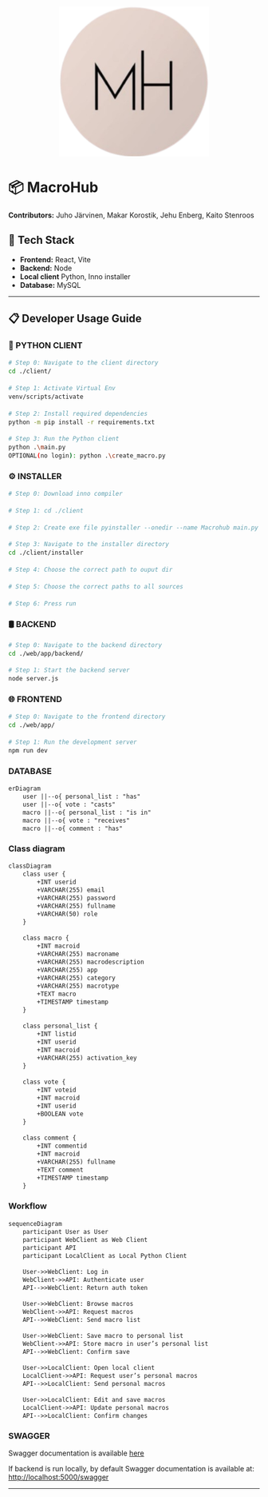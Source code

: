 <p align="center">
  <img src="web/app/public/logo.png" alt="Logo" width="300" />
</p>

# 📦 MacroHub

**Contributors:** Juho Järvinen, Makar Korostik, Jehu Enberg, Kaito Stenroos

## 🚀 Tech Stack
- **Frontend:** React, Vite
- **Backend:** Node
- **Local client** Python, Inno installer
- **Database:** MySQL

---

## 📋 Developer Usage Guide

### 🐍 PYTHON CLIENT
```bash
# Step 0: Navigate to the client directory
cd ./client/

# Step 1: Activate Virtual Env
venv/scripts/activate

# Step 2: Install required dependencies
python -m pip install -r requirements.txt

# Step 3: Run the Python client
python .\main.py
OPTIONAL(no login): python .\create_macro.py 
```

### ⚙️ INSTALLER
```bash
# Step 0: Download inno compiler

# Step 1: cd ./client

# Step 2: Create exe file pyinstaller --onedir --name Macrohub main.py

# Step 3: Navigate to the installer directory
cd ./client/installer

# Step 4: Choose the correct path to ouput dir

# Step 5: Choose the correct paths to all sources

# Step 6: Press run

```

### 🛢️ BACKEND
```bash
# Step 0: Navigate to the backend directory
cd ./web/app/backend/

# Step 1: Start the backend server
node server.js
```

### 🌐 FRONTEND
```bash
# Step 0: Navigate to the frontend directory
cd ./web/app/

# Step 1: Run the development server
npm run dev
```

### DATABASE
```mermaid
erDiagram
    user ||--o{ personal_list : "has"
    user ||--o{ vote : "casts"
    macro ||--o{ personal_list : "is in"
    macro ||--o{ vote : "receives"
    macro ||--o{ comment : "has"
```

### Class diagram
```mermaid
classDiagram
    class user {
        +INT userid
        +VARCHAR(255) email
        +VARCHAR(255) password
        +VARCHAR(255) fullname
        +VARCHAR(50) role
    }

    class macro {
        +INT macroid
        +VARCHAR(255) macroname
        +VARCHAR(255) macrodescription
        +VARCHAR(255) app
        +VARCHAR(255) category
        +VARCHAR(255) macrotype
        +TEXT macro
        +TIMESTAMP timestamp
    }

    class personal_list {
        +INT listid
        +INT userid
        +INT macroid
        +VARCHAR(255) activation_key
    }

    class vote {
        +INT voteid
        +INT macroid
        +INT userid
        +BOOLEAN vote
    }

    class comment {
        +INT commentid
        +INT macroid
        +VARCHAR(255) fullname
        +TEXT comment
        +TIMESTAMP timestamp
    }

```
###  Workflow
```mermaid
sequenceDiagram
    participant User as User
    participant WebClient as Web Client
    participant API
    participant LocalClient as Local Python Client

    User->>WebClient: Log in
    WebClient->>API: Authenticate user
    API-->>WebClient: Return auth token

    User->>WebClient: Browse macros
    WebClient->>API: Request macros
    API-->>WebClient: Send macro list

    User->>WebClient: Save macro to personal list
    WebClient->>API: Store macro in user’s personal list
    API-->>WebClient: Confirm save

    User->>LocalClient: Open local client
    LocalClient->>API: Request user’s personal macros
    API-->>LocalClient: Send personal macros

    User->>LocalClient: Edit and save macros
    LocalClient->>API: Update personal macros
    API-->>LocalClient: Confirm changes

```

### SWAGGER
Swagger documentation is available [here](https://macrohub-backend-6-3-25-macrohub.2.rahtiapp.fi/swagger/)

If backend is run locally, by default Swagger documentation is available at:
[http://localhost:5000/swagger](http://localhost:5000/swagger)

---
